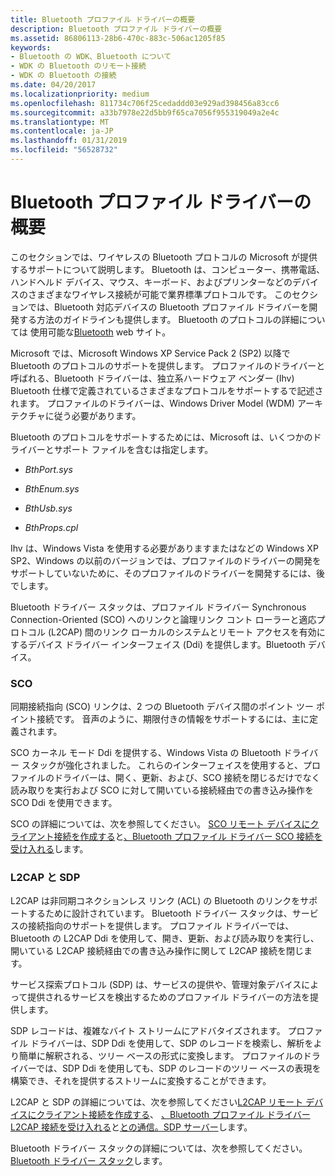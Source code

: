 ```yaml
---
title: Bluetooth プロファイル ドライバーの概要
description: Bluetooth プロファイル ドライバーの概要
ms.assetid: 86806113-28b6-470c-883c-506ac1205f85
keywords:
- Bluetooth の WDK、Bluetooth について
- WDK の Bluetooth のリモート接続
- WDK の Bluetooth の接続
ms.date: 04/20/2017
ms.localizationpriority: medium
ms.openlocfilehash: 811734c706f25cedaddd03e929ad398456a83cc6
ms.sourcegitcommit: a33b7978e22d5bb9f65ca7056f955319049a2e4c
ms.translationtype: MT
ms.contentlocale: ja-JP
ms.lasthandoff: 01/31/2019
ms.locfileid: "56528732"
---
```

# <a name="bluetooth-profile-drivers-overview"></a>Bluetooth プロファイル ドライバーの概要


このセクションでは、ワイヤレスの Bluetooth プロトコルの Microsoft が提供するサポートについて説明します。 Bluetooth は、コンピューター、携帯電話、ハンドヘルド デバイス、マウス、キーボード、およびプリンターなどのデバイスのさまざまなワイヤレス接続が可能で業界標準プロトコルです。 このセクションでは、Bluetooth 対応デバイスの Bluetooth プロファイル ドライバーを開発する方法のガイドラインも提供します。 Bluetooth のプロトコルの詳細については 使用可能な[Bluetooth](https://go.microsoft.com/fwlink/p/?linkid=26268) web サイト。

Microsoft では、Microsoft Windows XP Service Pack 2 (SP2) 以降で Bluetooth のプロトコルのサポートを提供します。 プロファイルのドライバーと呼ばれる、Bluetooth ドライバーは、独立系ハードウェア ベンダー (Ihv) Bluetooth 仕様で定義されているさまざまなプロトコルをサポートするで記述されます。 プロファイルのドライバーは、Windows Driver Model (WDM) アーキテクチャに従う必要があります。

Bluetooth のプロトコルをサポートするためには、Microsoft は、いくつかのドライバーとサポート ファイルを含むは指定します。

-   *BthPort.sys*

-   *BthEnum.sys*

-   *BthUsb.sys*

-   *BthProps.cpl*

Ihv は、Windows Vista を使用する必要がありますまたはなどの Windows XP SP2、Windows の以前のバージョンでは、プロファイルのドライバーの開発をサポートしていないために、そのプロファイルのドライバーを開発するには、後でします。

Bluetooth ドライバー スタックは、プロファイル ドライバー Synchronous Connection-Oriented (SCO) へのリンクと論理リンク コント ローラーと適応プロトコル (L2CAP) 間のリンク ローカルのシステムとリモート アクセスを有効にするデバイス ドライバー インターフェイス (Ddi) を提供します。Bluetooth デバイス。

### <a name="span-idscospanspan-idscospansco"></a><span id="sco"></span><span id="SCO"></span>**SCO**

同期接続指向 (SCO) リンクは、2 つの Bluetooth デバイス間のポイント ツー ポイント接続です。 音声のように、期限付きの情報をサポートするには、主に定義されます。

SCO カーネル モード Ddi を提供する、Windows Vista の Bluetooth ドライバー スタックが強化されました。 これらのインターフェイスを使用すると、プロファイルのドライバーは、開く、更新、および、SCO 接続を閉じるだけでなく読み取りを実行および SCO に対して開いている接続経由での書き込み操作を SCO Ddi を使用できます。

SCO の詳細については、次を参照してください。 [SCO リモート デバイスにクライアント接続を作成する](creating-a-sco-client-connection-to-a-remote-device.md)と[、Bluetooth プロファイル ドライバー SCO 接続を受け入れる](accepting-sco-connections-in-a-bluetooth-profile-driver.md)します。

### <a name="span-idl2capandsdpspanspan-idl2capandsdpspanl2cap-and-sdp"></a><span id="l2cap_and_sdp"></span><span id="L2CAP_AND_SDP"></span>**L2CAP と SDP**

L2CAP は非同期コネクションレス リンク (ACL) の Bluetooth のリンクをサポートするために設計されています。 Bluetooth ドライバー スタックは、サービスの接続指向のサポートを提供します。 プロファイル ドライバーでは、Bluetooth の L2CAP Ddi を使用して、開き、更新、および読み取りを実行し、開いている L2CAP 接続経由での書き込み操作に関して L2CAP 接続を閉じます。

サービス探索プロトコル (SDP) は、サービスの提供や、管理対象デバイスによって提供されるサービスを検出するためのプロファイル ドライバーの方法を提供します。

SDP レコードは、複雑なバイト ストリームにアドバタイズされます。 プロファイル ドライバーは、SDP Ddi を使用して、SDP のレコードを検索し、解析をより簡単に解釈される、ツリー ベースの形式に変換します。 プロファイルのドライバーでは、SDP Ddi を使用しても、SDP のレコードのツリー ベースの表現を構築でき、それを提供するストリームに変換することができます。

L2CAP と SDP の詳細については、次を参照してください[L2CAP リモート デバイスにクライアント接続を作成する](creating-a-l2cap-client-connection-to-a-remote-device.md)、 [、Bluetooth プロファイル ドライバー L2CAP 接続を受け入れる](accepting-l2cap-connections-in-a-bluetooth-profile-driver.md)と[との通信。SDP サーバー](communicating-with-sdp-servers.md)します。

Bluetooth ドライバー スタックの詳細については、次を参照してください。 [Bluetooth ドライバー スタック](bluetooth-driver-stack.md)します。

 

 





